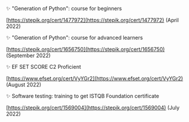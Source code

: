 ﻿
✨ "Generation of Python": course for beginners

[https://stepik.org/cert/1477972](https://stepik.org/cert/1477972) (April 2022)

✨ "Generation of Python": course for advanced learners

[https://stepik.org/cert/1656750](https://stepik.org/cert/1656750) (September 2022)

✨ EF SET SCORE C2 Proficient

[https://www.efset.org/cert/VyYGr2](https://www.efset.org/cert/VyYGr2) (August 2022)

✨ Software testing: training to get ISTQB Foundation certificate

[https://stepik.org/cert/1569004](https://stepik.org/cert/1569004) (July 2022)
